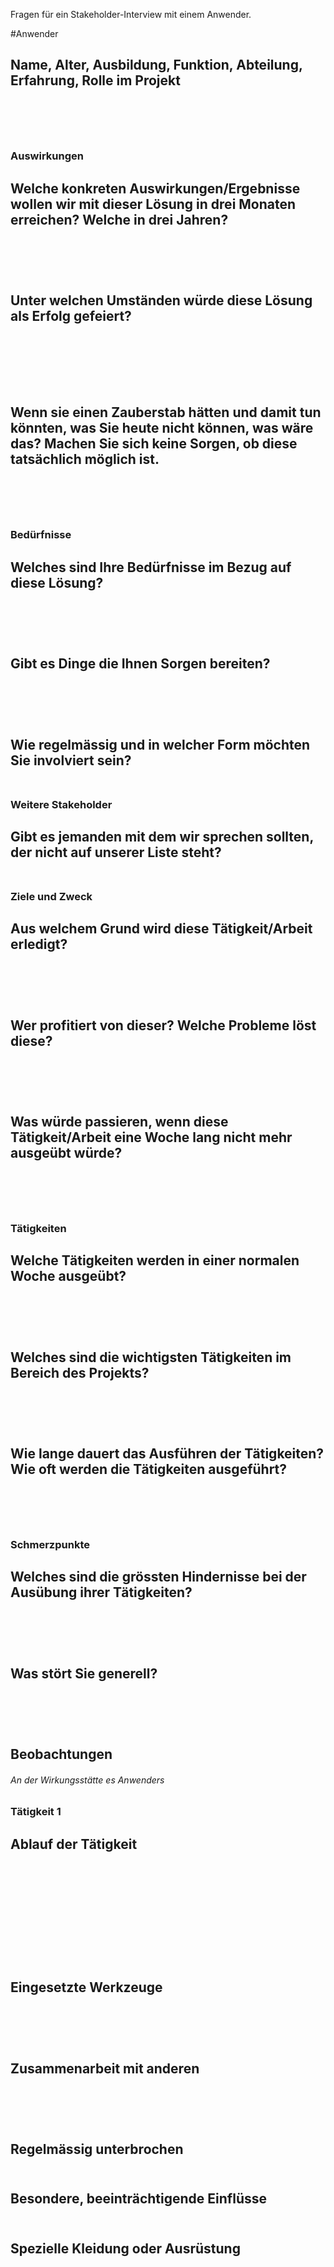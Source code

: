 Fragen für ein Stakeholder-Interview mit einem Anwender.

#Anwender 

Name, Alter, Ausbildung, Funktion, Abteilung, Erfahrung, Rolle im Projekt 
<br /> 
<br /> 
<br />
<br />
---

### Auswirkungen 

Welche konkreten Auswirkungen/Ergebnisse wollen wir mit dieser Lösung in drei Monaten erreichen? Welche in drei Jahren? 
<br /> 
<br /> 
<br />
<br />
---
Unter welchen Umständen würde diese Lösung als Erfolg gefeiert?  
<br /> 
<br /> 
<br />
<br />
---
Wenn sie einen Zauberstab hätten und damit tun könnten, was Sie heute nicht können, was wäre das? 
Machen Sie sich keine Sorgen, ob diese tatsächlich möglich ist. 
<br /> 
<br /> 
<br />
<br />
---

### Bedürfnisse 

Welches sind Ihre Bedürfnisse im Bezug auf diese Lösung? 
<br /> 
<br /> 
<br />
<br />
---
Gibt es Dinge die Ihnen Sorgen bereiten? 
<br /> 
<br /> 
<br />
<br />
---
Wie regelmässig und in welcher Form möchten Sie involviert sein? 
<br /> 
<br /> 
---

### Weitere Stakeholder 

Gibt es jemanden mit dem wir sprechen sollten, der nicht auf unserer Liste steht?
<br /> 
<br /> 
---

### Ziele und Zweck 

Aus welchem Grund wird diese Tätigkeit/Arbeit erledigt? 
<br /> 
<br /> 
<br />
<br />
---
Wer profitiert von dieser? Welche Probleme löst diese? 
<br /> 
<br /> 
<br />
<br />
---
Was würde passieren, wenn diese Tätigkeit/Arbeit eine Woche lang nicht mehr ausgeübt würde? 
<br /> 
<br /> 
<br />
<br />
---

### Tätigkeiten 

Welche Tätigkeiten werden in einer normalen Woche ausgeübt? 
<br /> 
<br /> 
<br />
<br />
---
Welches sind die wichtigsten Tätigkeiten im Bereich des Projekts? 
<br /> 
<br /> 
<br />
<br />
---
Wie lange dauert das Ausführen der Tätigkeiten? Wie oft werden die Tätigkeiten ausgeführt? 
<br /> 
<br /> 
<br />
<br />
---

### Schmerzpunkte 

Welches sind die grössten Hindernisse bei der Ausübung ihrer Tätigkeiten? 
<br /> 
<br /> 
<br />
<br />
---
Was stört Sie generell? 
<br /> 
<br /> 
<br />
<br />
---

## Beobachtungen 
###### An der Wirkungsstätte es Anwenders 

### Tätigkeit 1
Ablauf der Tätigkeit
<br /> 
<br /> 
<br />
<br />
<br /> 
<br /> 
<br />
<br />
---
Eingesetzte Werkzeuge 
<br /> 
<br /> 
<br />
<br />
---
Zusammenarbeit mit anderen 
<br /> 
<br /> 
<br />
<br />
---
Regelmässig unterbrochen 
<br /> 
<br /> 
---
Besondere, beeinträchtigende Einflüsse 
<br /> 
<br /> 
---
Spezielle Kleidung oder Ausrüstung
<br /> 
<br /> 
---
